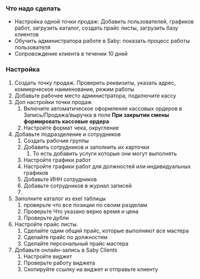 ### Что надо сделать
- Настройка одной точки продаж: Добавить пользователей, графиков работ, загрузить каталог, создать прайс листы, загрузить базу клиентов
- Обучить администратора работе в Saby: показать процесс работы пользователя
- Сопровождение клиента в течении 10 дней


### Настройка
1. Создать точку продаж. Проверить реквизиты, указать адрес, коммерческое наименование, режим работы
2. Добавьте рабочее место администратора, подключите кассу
3. Доп настройки точки продаж
	1. Включите автоматическое оформление кассовых ордеров в Запись/Продажа/выручка в поле **При закрытии смены формировать кассовые ордера**
	2. Настройте формат чека, округление
4. Добавьте подразделение и сотрудников
	1. Создать рабочие группы
	2. Добавить сотрудников и заполнить их карточки
		1. То есть добавить услуги которые они могут выполнять
	3. Настройте графики работ
	4. Настройте графики работ для должностей или индивидуальных графиков
	5. Добавьте ИНН сотрудников
	6. Добавьте сотрудников в журнал записей
	7. 
5. Заполните каталог из exel таблицы
	1. проверьте что все позиции по своим разделам
	2. Проверьте Что указано верно время и цена
	3. Проверьте дубли
6. Настройте прайс листы. 
	1. Сделайте одим общий прайс, которые выполняют все мастера
	2. Сделайте прайс по должностям
	3. Сделайте персональный прайс мастера
7. Добавьте онлайн-запись в Saby Clients
	1. Настройте виджет
	2. Проверьте работу виджета
	3. Скопируйте ссылку на виджет и отправьте клиенту
